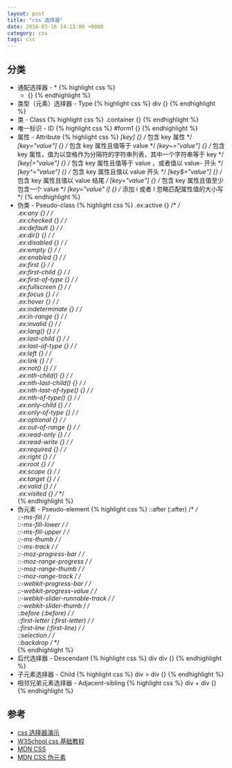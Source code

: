```yaml
---
layout: post
title: "css 选择器"
date: 2016-03-16 14:13:00 +0800
category: css
tags: css
---
```


## 分类
* 通配选择器 - *
{% highlight css %}
    * {}
{% endhighlight %}
* 类型（元素）选择器 - Type
{% highlight css %}
    div {}
{% endhighlight %}
* 类 - Class
{% highlight css %}
    .container {}
{% endhighlight %}
* 唯一标识 - ID
{% highlight css %}
    #form1 {}
{% endhighlight %}
* 属性 - Attribute
{% highlight css %}
    *[key] {}                  /* 包含 key 属性 */
    *[key="value"] {}          /* 包含 key 属性且值等于 value */
    *[key~="value"] {}         /* 包含 key 属性，值为以空格作为分隔符的字符串列表，其中一个字符串等于 key */
    *[key|="value"] {}         /* 包含 key 属性且值等于 value ，或者值以 value- 开头 */
    *[key^="value"] {}         /* 包含 key 属性且值以 value 开头 */
    *[key$="value"] {}         /* 包含 key 属性且值以 value 结尾 */
    *[key*="value"] {}         /* 包含 key 属性且值至少包含一个 value */
    *[key="value" i] {}        /* 添加 i 或者 I 忽略匹配属性值的大小写 */
{% endhighlight %}
* 伪类 - Pseudo-class
{% highlight css %}
    .ex:active {}               /*  */      
    .ex:any {}                  /*  */  
    .ex:checked {}              /*  */      
    .ex:default {}              /*  */      
    .ex:dir() {}                /*  */      
    .ex:disabled {}             /*  */      
    .ex:empty {}                /*  */      
    .ex:enabled {}              /*  */      
    .ex:first {}                /*  */      
    .ex:first-child {}          /*  */          
    .ex:first-of-type {}        /*  */              
    .ex:fullscreen {}           /*  */          
    .ex:focus {}                /*  */      
    .ex:hover {}                /*  */      
    .ex:indeterminate {}        /*  */              
    .ex:in-range {}             /*  */      
    .ex:invalid {}              /*  */      
    .ex:lang() {}               /*  */      
    .ex:last-child {}           /*  */          
    .ex:last-of-type {}         /*  */          
    .ex:left {}                 /*  */  
    .ex:link {}                 /*  */  
    .ex:not() {}                /*  */      
    .ex:nth-child() {}          /*  */          
    .ex:nth-last-child() {}     /*  */              
    .ex:nth-last-of-type() {}   /*  */                  
    .ex:nth-of-type() {}        /*  */              
    .ex:only-child {}           /*  */          
    .ex:only-of-type {}         /*  */          
    .ex:optional {}             /*  */      
    .ex:out-of-range {}         /*  */          
    .ex:read-only {}            /*  */          
    .ex:read-write {}           /*  */          
    .ex:required {}             /*  */      
    .ex:right {}                /*  */      
    .ex:root {}                 /*  */  
    .ex:scope {}                /*  */      
    .ex:target {}               /*  */      
    .ex:valid {}                /*  */      
    .ex:visited {}              /*  */      
{% endhighlight %}
* 伪元素 - Pseudo-element
{% highlight css %}
    ::after (:after)                    /*  */                        
    ::-ms-fill                          /*  */                
    ::-ms-fill-lower                    /*  */                        
    ::-ms-fill-upper                    /*  */                        
    ::-ms-thumb                         /*  */                
    ::-ms-track                         /*  */                
    ::-moz-progress-bar                 /*  */                        
    ::-moz-range-progress               /*  */                            
    ::-moz-range-thumb                  /*  */                        
    ::-moz-range-track                  /*  */                        
    ::-webkit-progress-bar              /*  */                            
    ::-webkit-progress-value            /*  */                                
    ::-webkit-slider-runnable-track     /*  */                                    
    ::-webkit-slider-thumb              /*  */                            
    ::before (:before)                  /*  */                        
    ::first-letter (:first-letter)      /*  */                                    
    ::first-line (:first-line)          /*  */                                
    ::selection                         /*  */                
    ::backdrop                          /*  */                
{% endhighlight %}
* 后代选择器 - Descendant
{% highlight css %}
    div div {}
{% endhighlight %}
* 子元素选择器 - Child
{% highlight css %}
    div > div {}
{% endhighlight %}
* 相邻兄弟元素选择器 - Adjacent-sibling
{% highlight css %}
    div + div {}
{% endhighlight %}

## 参考
* [css 选择器演示](http://www.haorooms.com/tools/css_selecter/)
* [W3School css 基础教程](http://www.w3school.com.cn/css/css_selector_type.asp)
* [MDN CSS](https://developer.mozilla.org/zh-CN/docs/Web/CSS/CSS_Selectors)
* [MDN CSS 伪元素](https://developer.mozilla.org/en-US/docs/Web/CSS/::after)